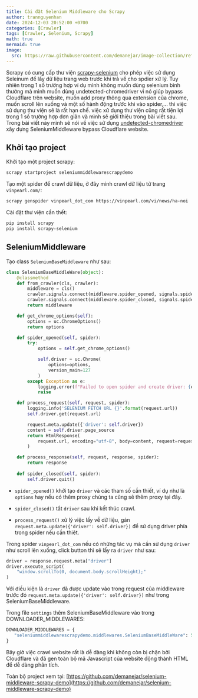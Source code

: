 ```yaml
---
title: Cài đặt Selenium Middleware cho Scrapy 
author: trannguyenhan 
date: 2024-12-03 20:52:00 +0700
categories: [Crawler]
tags: [Crawler, Selenium, Scrapy]
math: true
mermaid: true
image:
  src: https://raw.githubusercontent.com/demanejar/image-collection/refs/heads/main/Scrapy-Selenium/scrapy_selenium_middleware.png
---
```


Scrapy có cung cấp thư viện [scrapy-selenium](https://pypi.org/project/scrapy-selenium/) cho phép việc sử dụng Seleinum để lấy dữ liệu trang web trước khi trả về cho spdier xử lý. Tuy nhiên trong 1 số trường hợp ví dụ mình không muốn dùng selenium bình thường mà mình muốn dùng undetected-chromedriver vì nó giúp bypass Cloudflare trên website, muốn add proxy thông qua extension của chrome, muốn scroll lên xuống và một số hành động trước khi vào spider,... thì việc sử dụng thư viện sẽ là rất hạn chế. việc xử dụng thư viện cũng rất tiện lợi trong 1 số trường hợp đơn giản và mình sẽ giới thiệu trong bài viết sau. Trong bài viết này mình sẽ nói về việc sử dụng [undetected-chromedriver](https://pypi.org/project/undetected-chromedriver/) xây dựng SeleniumMiddleware bypass Cloudflare website.

## Khởi tạo project

Khởi tạo một project scrapy: 

```bash
scrapy startproject seleniummiddlewarescrapydemo
```

Tạo một spider để crawl dữ liệu, ở đây mình crawl dữ liệu từ trang `vinpearl.com/`:


```bash
scrapy genspider vinpearl_dot_com https://vinpearl.com/vi/news/ha-noi
```

Cài đặt thư viện cần thết:

```bash
pip install scrapy
pip install scrapy-selenium
```

## SeleniumMiddleware

Tạo class `SeleniumBaseMiddleware` như sau:

```python
class SeleniumBaseMiddleWare(object):
    @classmethod
    def from_crawler(cls, crawler):
        middleware = cls()
        crawler.signals.connect(middleware.spider_opened, signals.spider_opened)
        crawler.signals.connect(middleware.spider_closed, signals.spider_closed)
        return middleware

    def get_chrome_options(self):
        options = uc.ChromeOptions()
        return options

    def spider_opened(self, spider):
        try:
            options = self.get_chrome_options()

            self.driver = uc.Chrome(
                options=options,
                version_main=127
            )
        except Exception as e:
            logging.error(f"Failed to open spider and create driver: {e}")
            raise

    def process_request(self, request, spider):
        logging.info('SELENIUM FETCH URL {}'.format(request.url))
        self.driver.get(request.url)

        request.meta.update({'driver': self.driver})
        content = self.driver.page_source
        return HtmlResponse(
            request.url, encoding="utf-8", body=content, request=request
        )

    def process_response(self, request, response, spider):
        return response
    
    def spider_closed(self, spider):
        self.driver.quit()
```

- `spider_opened()` khởi tạo `driver` và các tham số cần thiết, ví dụ như là `options` hay nếu có thêm proxy chúng ta cũng sẽ thêm proxy tại đây.

- `spider_closed()` tắt `driver` sau khi kết thúc crawl.

- `process_request()` xử lý việc lấy về dữ liệu, gán `request.meta.update({'driver': self.driver})` để sử dụng driver phía trong spider nếu cần thiêt.

Trong spider `vinpearl_dot_com` nếu có những tác vụ mà cần sử dụng `driver` như scroll lên xuống, click button thì sẽ lấy ra `driver` như sau: 

```python
driver = response.request.meta["driver"]
driver.execute_script(
    "window.scrollTo(0, document.body.scrollHeight);"
)
```

Với điều kiện là `driver` đã được update vào trong request của middleware trước đó `request.meta.update({'driver': self.driver})` như trong SeleniumBaseMiddleware.

Trong file `settings` thêm SeleniumBaseMiddleware vào trong DOWNLOADER_MIDDLEWARES:

```python
DOWNLOADER_MIDDLEWARES = {
   "seleniummiddlewarescrapydemo.middlewares.SeleniumBaseMiddleWare": 543,
}
```

Bây giờ việc crawl website rất là dễ dàng khi không còn bị chặn bởi Cloudflare và đã gen toàn bộ mã Javascript của website động thành HTML để dễ dàng phân tích.

Toàn bộ project xem tại: [https://github.com/demanejar/selenium-middleware-scrapy-demo](https://github.com/demanejar/selenium-middleware-scrapy-demo)